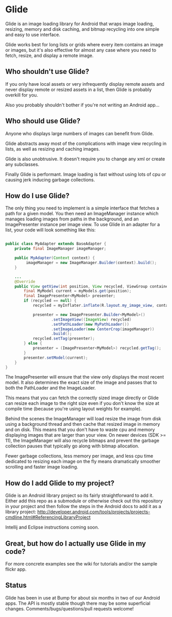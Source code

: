 Glide
=====
Glide is an image loading library for Android that wraps image loading, resizing, memory and disk caching, and bitmap recycling into one simple and easy to use interface.

Glide works best for long lists or grids where every item contains an image or images, but it's also effective for almost any case where you need to fetch, resize, and display a remote image.

Who shouldn't use Glide?
------------------------
If you only have local assets or very infrequently display remote assets and never display remote or resized assets in a list, then Glide is probably overkill for you.

Also you probably shouldn't bother if you're not writing an Android app...

Who should use Glide?
---------------------
Anyone who displays large numbers of images can benefit from Glide.

Glide abstracts away most of the complications with image view recycling in lists, as well as resizing and caching images.

Glide is also unobtrusive. It doesn't require you to change any xml or create any subclasses.

Finally Glide is performant. Image loading is fast without using lots of cpu or causing jerk inducing garbage collections.

How do I use Glide?
-------------------
The only thing you need to implement is a simple interface that fetches a path for a given model. You then need an ImageManager instance which manages loading images from paths in the background, and an ImagePresenter instance per image view. To use Glide in an adapter for a list, your code will look something like this:

```Java

public class MyAdapter extends BaseAdapter {
    private final ImageManager imageManager;

    public MyAdapter(Context context) {
         imageManager = new ImageManager.Builder(context).build();
    }

    ...
    @Override
    public View getView(int position, View recycled, ViewGroup container) {
        final MyModel current = myModels.get(position);
        final ImagePresenter<MyModel> presenter;
        if (recycled == null) {
            recycled = myInflater.inflate(R.layout.my_image_view, container, false);

            presenter = new ImagePresenter.Builder<MyModel>()
                    .setImageView((ImageView) recycled)
                    .setPathLoader(new MyPathLoader())
                    .setImageLoader(new CenterCrop(imageManager))
                    .build();
            recycled.setTag(presenter);
        } else {
            presenter = (ImagePresenter<MyModel>) recycled.getTag();
        }
        presenter.setModel(current);
    }
}

```

The ImagePresenter will ensure that the view only displays the most recent model. It also determines the exact size of the image and passes that to both the PathLoader and the ImageLoader.

This means that you can fetch the correctly sized image directly or Glide can resize each image to the right size even if you don't know the size at compile time (because you're using layout weights for example).

Behind the scenes the ImageManager will load resize the image from disk using a background thread and then cache that resized image in memory and on disk. This means that you don't have to waste cpu and memory displaying images that are larger than your view. On newer devices (SDK >= 11), the ImageManager will also recycle bitmaps and prevent the garbage collection pauses that typically go along with bitmap allocation.

Fewer garbage collections, less memory per image, and less cpu time dedicated to resizing each image on the fly means dramatically smoother scrolling and faster image loading.


How do I add Glide to my project?
--------------------------------
Glide is an Android library project so its fairly straightforward to add it. Either add this repo as a submodule or otherwise check out this repository in your project and then follow the steps in the Android docs to add it as a library project: http://developer.android.com/tools/projects/projects-cmdline.html#ReferencingLibraryProject

Intellij and Eclipse instructions coming soon.

Great, but how do I actually use Glide in my code?
-----------------------------------------------------
For more concrete examples see the wiki for tutorials and/or the sample flickr app.

Status
------
Glide has been in use at Bump for about six months in two of our Android apps. The API is mostly stable though there may be some superficial changes. Comments/bugs/questions/pull requests welcome!
